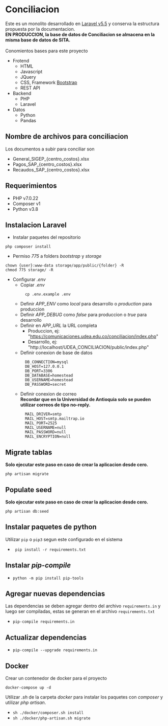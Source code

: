 # Conciliacion
Este es un monolito desarrollado en <a href="https://laravel.com/docs/5.5">Laravel v5.5</a> y conserva la estructura propuesta por la documentacion.<br>
**EN PRODUCCION, la base de datos de Conciliacion se almacena en la misma base de datos de SITA.**<br><br>
Conomientos bases para este proyecto<br>
 - Frotend
   - HTML
   - Javascript
   - JQuery
   - CSS, Framework <a href="https://getbootstrap.com/docs/5.2/getting-started/introduction/">Bootstrap</a>
   - REST API
 - Backend
   - PHP
   - Laravel
 - Datos
   - Python
   - Pandas

## Nombre de archivos para conciliacion

Los documentos a subir para conciliar son
- General_SIGEP_{centro_costos}.xlsx
- Pagos_SAP_{centro_costos}.xlsx
- Recaudos_SAP_{centro_costos}.xlsx

## Requerimientos

- PHP v7.0.22
- Composer v1
- Python v3.8

## Instalacion Laravel

- Instalar paquetes del repositorio
```
php composer install
```

- Permiso *775* a folders *bootstrap* y *storage*
```
chown {user}:www-data storage/app/public/{folder} -R
chmod 775 storage/ -R
```

- Configurar *.env*
  - Copiar *.env*
    ```
      cp .env.example .env
    ```
  - Definir *APP_ENV* como *local* para desarrollo o *production* para produccion
  - Definir *APP_DEBUG* como *false* para produccion o *true* para desarrollo
  - Definir en *APP_URL* la URL completa
    - Produccion, ej: "https://comunicaciones.udea.edu.co/conciliacion/index.php"
    - Desarrollo, ej: "http://localhost/UDEA_CONCILIACION/public/index.php"
  - Definir conexion de base de datos
    ```
      DB_CONNECTION=mysql
      DB_HOST=127.0.0.1
      DB_PORT=3306
      DB_DATABASE=homestead
      DB_USERNAME=homestead
      DB_PASSWORD=secret
    ```
  - Definir conexion de correo<br>
    **Recordar que en la Universidad de Antioquia solo se pueden utilizar correos de tipo no-reply.**
    ```
      MAIL_DRIVER=smtp
      MAIL_HOST=smtp.mailtrap.io
      MAIL_PORT=2525
      MAIL_USERNAME=null
      MAIL_PASSWORD=null
      MAIL_ENCRYPTION=null
    ```
## Migrate tablas
**Solo ejecutar este paso en caso de crear la aplicacion desde cero.**<br>
```
php artisan migrate
```

## Populate seed
**Solo ejecutar este paso en caso de crear la aplicacion desde cero.**
```
php artisan db:seed
```

## Instalar paquetes de python

Utilizar `pip` o `pip3` segun este configurado en el sistema

- ``` pip install -r requirements.txt```

## Instalar *pip-compile*

- ```python -m pip install pip-tools```
## Agregar nuevas dependencias

Las dependencias se deben agregar dentro del archivo `requirements.in` y luego ser compiladas, estas se generan en el archivo `requirements.txt`

- ```pip-compile requirements.in```

## Actualizar dependencias

- ```pip-compile --upgrade requirements.in```

## Docker

Crear un contenedor de docker para el proyecto

``` docker-compose up -d  ```

Utilizar *.sh* de la carpeta *docker* para instalar los paquetes con *composer* y utilizar *php artisan*.

- ``` sh ./docker/composer.sh install ```
- ``` sh ./docker/php-artisan.sh migrate ```
